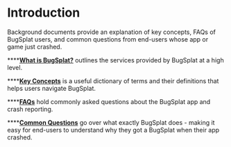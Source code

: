 # Introduction

Background documents provide an explanation of key concepts, FAQs of BugSplat users, and common questions from end-users whose app or game just crashed.

\*\*\*\*[**What is BugSplat?**](what-is-bugsplat.md) outlines the services provided by BugSplat at a high level.

\*\*\*\*[**Key Concepts**](key-concepts.md) is a useful dictionary of terms and their definitions that helps users navigate BugSplat.

\*\*\*\*[**FAQs**](faq/) hold commonly asked questions about the BugSplat app and crash reporting. 

\*\*\*\*[**Common Questions**](common-questions/) go over what exactly BugSplat does - making it easy for end-users to understand why they got a BugSplat when their app crashed.

